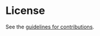 # License

See the
[guidelines for contributions](https://github.com/philsbln/v6ops-host-based-tt/blob/main/CONTRIBUTING.md).

